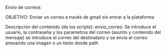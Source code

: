 Envio  de correos

OBJETIVO:
Enviar un correo a través de gmail sin entrar a la plataforma

Descripción del contenido (de los scripts):
envio_correo: Se introduce el usuario, la contraseña y los parametros del correo (asunto y contenido del mensaje) se introduce el correo del destinatario y se envia el correo anexando una imagen o un texto desde path
